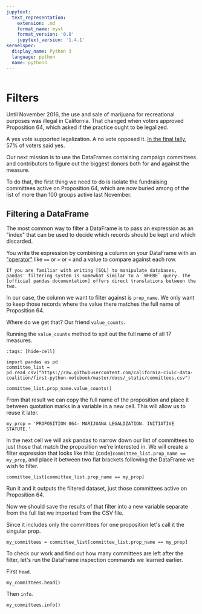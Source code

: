 ```yaml
---
jupytext:
  text_representation:
    extension: .md
    format_name: myst
    format_version: '0.8'
    jupytext_version: '1.4.1'
kernelspec:
  display_name: Python 3
  language: python
  name: python3
---
```


```{include} _templates/nav.html
```

# Filters

Until November 2016, the use and sale of marijuana for recreational purposes was illegal in California. That changed when voters approved Proposition 64, which asked if the practice ought to be legalized.

A yes vote supported legalization. A no vote opposed it. [In the final tally], 57% of voters said yes.

Our next mission is to use the DataFrames containing campaign committees and contributors to figure out the biggest donors both for and against the measure.

To do that, the first thing we need to do is isolate the fundraising committees active on Proposition 64, which are now buried among of the list of more than 100 groups active last November.

## Filtering a DataFrame

The most common way to filter a DataFrame is to pass an expression as an "index" that can be used to decide which records should be kept and which discarded.

You write the expression by combining a column on your DataFrame with an ["operator"] like `==` or `>` or `<` and a value to compare against each row.

```{note}
If you are familiar with writing [SQL] to manipulate databases, pandas' filtering system is somewhat similar to a `WHERE` query. The [official pandas documentation] offers direct translations between the two.
```

In our case, the column we want to filter against is `prop_name`. We only want to keep those records where the value there matches the full name of Proposition 64.

Where do we get that? Our friend `value_counts`.

Running the ``value_counts`` method to spit out the full name of all 17 measures.

```{code-cell}
:tags: [hide-cell]

import pandas as pd
committee_list = pd.read_csv("https://raw.githubusercontent.com/california-civic-data-coalition/first-python-notebook/master/docs/_static/committees.csv")
```

```{code-cell}
committee_list.prop_name.value_counts()
```

From that result we can copy the full name of the proposition and place it between quotation marks in a variable in a new cell. This will allow us to reuse it later.

```{code-cell}
my_prop = 'PROPOSITION 064- MARIJUANA LEGALIZATION. INITIATIVE STATUTE.'
```

In the next cell we will ask pandas to narrow down our list of committees to just those that match the proposition we're interested in. We will create a filter expression that looks like this: {code}`committee_list.prop_name == my_prop`, and place it between two flat brackets following the DataFrame we wish to filter.

```{code-cell}
committee_list[committee_list.prop_name == my_prop]
```

Run it and it outputs the filtered dataset, just those committees active on Proposition 64.

Now we should save the results of that filter into a new variable separate from the full list we imported from the CSV file.

Since it includes only the committees for one proposition let's call it the singular prop.

```{code-cell}
my_committees = committee_list[committee_list.prop_name == my_prop]
```

To check our work and find out how many committees are left after the filter, let's run the DataFrame inspection commands we learned earlier.

First `head`.

```{code-cell}
my_committees.head()
```

Then `info`.

```{code-cell}
my_committees.info()
```

["operator"]: https://en.wikipedia.org/wiki/Operator_(computer_programming)
[in the final tally]: http://elections.cdn.sos.ca.gov/sov/2016-general/sov/65-ballot-measures-formatted.pdf
[official pandas documentation]: https://pandas.pydata.org/pandas-docs/stable/getting_started/comparison/comparison_with_sql.html#where
[sql]: https://en.wikipedia.org/wiki/SQL
